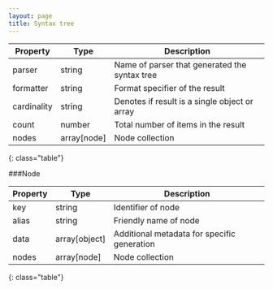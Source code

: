 ```yaml
---
layout: page
title: Syntax tree
---
```


| Property	 | Type   	 | Description						|
| ------------ | ----------- | -------------------------------------------------- |
| parser	 | string 	 | Name of parser that generated the syntax tree 	|
| formatter	 | string 	 | Format specifier of the result			|
| cardinality  | string 	 | Denotes if result is a single object or array	|
| count	 | number 	 | Total number of items in the result			|
| nodes	 | array[node] | Node collection						|
{: class="table"} 	

###Node

| Property | Type   	      | Description							|
| -------- | ------------- | ------------------------------------------------------ |
| key	    | string 	      | Identifier of node						|
| alias    | string 	      | Friendly name of node					|
| data     | array[object] | Additional metadata for specific generation		|
| nodes    | array[node]   | Node collection						|
{: class="table"} 